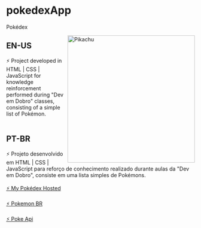 # pokedexApp
Pokédex

<img src="https://assets.pokemon.com/assets/cms2/img/pokedex/full/025.png" min-width="340px" max-width="340px" width="340px" align="right" alt="Pikachu">

## EN-US
⚡ Project developed in HTML | CSS | JavaScript for knowledge reinforcement performed during "Dev em Dobro" classes, consisting of a simple list of Pokémon.
<br>
<br>
## PT-BR
⚡ Projeto desenvolvido em HTML | CSS | JavaScript para reforço de conhecimento realizado durante aulas da "Dev em Dobro", consiste em uma lista simples de Pokémons.
<br>
<br>
<a href="https://azevedontc.github.io/pokedexApp/">⚡ My Pokédex Hosted</a>
<br>
<br>
<a href="https://www.pokemon.com/br/pokedex/">⚡ Pokemon BR</a>
<br>
<br>
<a href="https://raw.githubusercontent.com/PokeAPI/sprites/master/sprites/pokemon/versions/generation-v/black-white/animated/1.gif">⚡ Poke Api</a>
